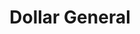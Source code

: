 ---
title: "Dollar General"
url: /redford/dollar-general-grand-river-avenue/
shop: variety store
---
